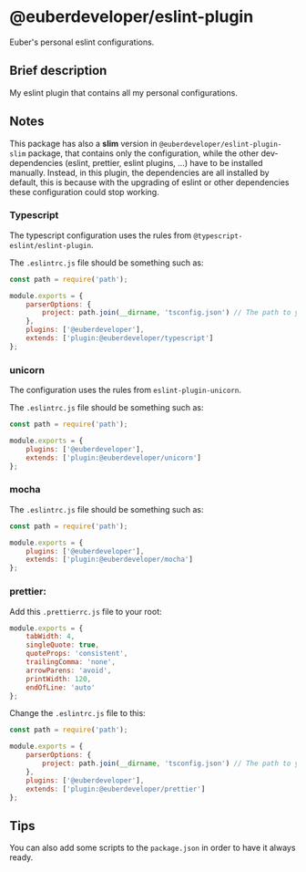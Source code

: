 # @euberdeveloper/eslint-plugin
Euber's personal eslint configurations.

## Brief description

My eslint plugin that contains all my personal configurations.

## Notes

This package has also a **slim** version in `@euberdeveloper/eslint-plugin-slim` package, that contains only the configuration, while the other dev-dependencies (eslint, prettier, eslint plugins, ...) have to be installed manually. Instead, in this plugin, the dependencies are all installed by default, this is because with the upgrading of eslint or other dependencies these configuration could stop working.

### Typescript

The typescript configuration uses the rules from `@typescript-eslint/eslint-plugin`.

The `.eslintrc.js` file should be something such as:

```js
const path = require('path');

module.exports = {
    parserOptions: {
        project: path.join(__dirname, 'tsconfig.json') // The path to your tsconfig.json
    },
    plugins: ['@euberdeveloper'],
    extends: ['plugin:@euberdeveloper/typescript']
};
```

### unicorn

The configuration uses the rules from `eslint-plugin-unicorn`.

The `.eslintrc.js` file should be something such as:

```js
const path = require('path');

module.exports = {
    plugins: ['@euberdeveloper'],
    extends: ['plugin:@euberdeveloper/unicorn']
};
```

### mocha

The `.eslintrc.js` file should be something such as:

```js
const path = require('path');

module.exports = {
    plugins: ['@euberdeveloper'],
    extends: ['plugin:@euberdeveloper/mocha']
};
```

### prettier:

Add this `.prettierrc.js` file to your root:

```js
module.exports = {
    tabWidth: 4,
    singleQuote: true,
    quoteProps: 'consistent',
    trailingComma: 'none',
    arrowParens: 'avoid',
    printWidth: 120,
    endOfLine: 'auto'
};
```

Change the `.eslintrc.js` file to this:

```js
const path = require('path');

module.exports = {
    parserOptions: {
        project: path.join(__dirname, 'tsconfig.json') // The path to your tsconfig.json
    },
    plugins: ['@euberdeveloper'],
    extends: ['plugin:@euberdeveloper/prettier']
};
```

## Tips

You can also add some scripts to the `package.json` in order to have it always ready.
